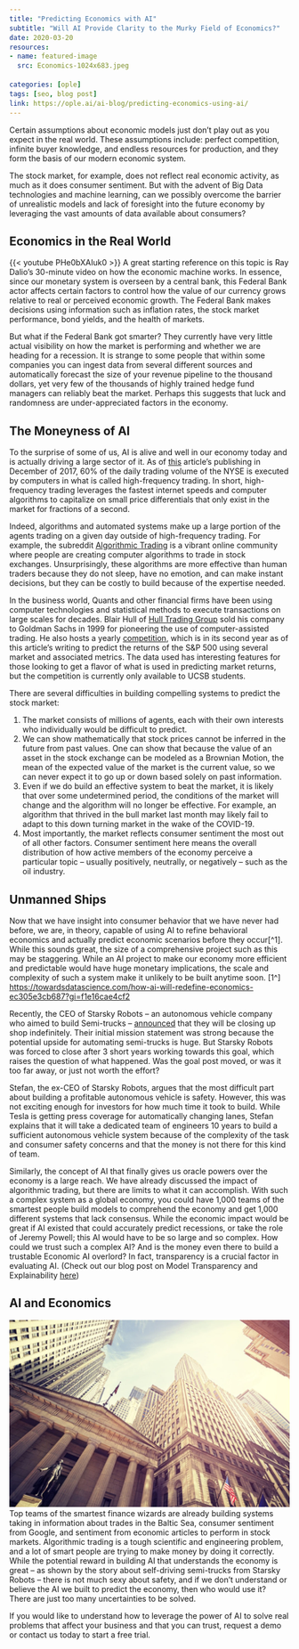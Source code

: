 ```yaml
---
title: "Predicting Economics with AI"
subtitle: "Will AI Provide Clarity to the Murky Field of Economics?"
date: 2020-03-20
resources:
- name: featured-image
  src: Economics-1024x683.jpeg

categories: [ople]
tags: [seo, blog post]
link: https://ople.ai/ai-blog/predicting-economics-using-ai/
---
```

Certain assumptions about economic models just don’t play out as you expect in the real world. These assumptions include: perfect competition, infinite buyer knowledge, and endless resources for production, and they form the basis of our modern economic system. 

The stock market, for example, does not reflect real economic activity, as much as it does consumer sentiment. But with the advent of Big Data technologies and machine learning, can we possibly overcome the barrier of unrealistic models and lack of foresight into the future economy by leveraging the vast amounts of data available about consumers?

## Economics in the Real World
{{< youtube PHe0bXAIuk0 >}}
A great starting reference on this topic is Ray Dalio’s 30-minute video on how the economic machine works. In essence, since our monetary system is overseen by a central bank, this Federal Bank actor affects certain factors to control how the value of our currency grows relative to real or perceived economic growth. The Federal Bank makes decisions using information such as inflation rates, the stock market performance, bond yields, and the health of markets.

But what if the Federal Bank got smarter? They currently have very little actual visibility on how the market is performing and whether we are heading for a recession. It is strange to some people that within some companies you can ingest data from several different sources and automatically forecast the size of your revenue pipeline to the thousand dollars, yet very few of the thousands of highly trained hedge fund managers can reliably beat the market. Perhaps this suggests that luck and randomness are under-appreciated factors in the economy.

## The Moneyness of AI
To the surprise of some of us, AI is alive and well in our economy today and is actually driving a large sector of it. As of [this](https://www.benzinga.com/general/education/17/12/10939891/this-day-in-market-history-nyse-gets-computerized) article’s publishing in December of 2017, 60% of the daily trading volume of the NYSE is executed by computers in what is called high-frequency trading. In short, high-frequency trading leverages the fastest internet speeds and computer algorithms to capitalize on small price differentials that only exist in the market for fractions of a second. 

Indeed, algorithms and automated systems make up a large portion of the agents trading on a given day outside of high-frequency trading. For example, the subreddit [Algorithmic Trading](https://www.reddit.com/r/algotrading/) is a vibrant online community where people are creating computer algorithms to trade in stock exchanges. Unsurprisingly, these algorithms are more effective than human traders because they do not sleep, have no emotion, and can make instant decisions, but they can be costly to build because of the expertise needed.

In the business world, Quants and other financial firms have been using computer technologies and statistical methods to execute transactions on large scales for decades. Blair Hull of [Hull Trading Group](http://www.hullinvest.com/HI/) sold his company to Goldman Sachs in 1999 for pioneering the use of computer-assisted trading. He also hosts a yearly [competition](https://ucsb-erp-contest.herokuapp.com/), which is in its second year as of this article’s writing to predict the returns of the S&P 500 using several market and associated metrics. The data used has interesting features for those looking to get a flavor of what is used in predicting market returns, but the competition is currently only available to UCSB students.

There are several difficulties in building compelling systems to predict the stock market:
1. The market consists of millions of agents, each with their own interests who individually would be difficult to predict. 
2. We can show mathematically that stock prices cannot be inferred in the future from past values. One can show that because the value of an asset in the stock exchange can be modeled as a Brownian Motion, the mean of the expected value of the market is the current value, so we can never expect it to go up or down based solely on past information. 
3. Even if we do build an effective system to beat the market, it is likely that over some undetermined period, the conditions of the market will change and the algorithm will no longer be effective. For example, an algorithm that thrived in the bull market last month may likely fail to adapt to this down turning market in the wake of the COVID-19. 
4. Most importantly, the market reflects consumer sentiment the most out of all other factors. Consumer sentiment here means the overall distribution of how active members of the economy perceive a particular topic – usually positively, neutrally, or negatively – such as the oil industry.

## Unmanned Ships
Now that we have insight into consumer behavior that we have never had before, we are, in theory, capable of using AI to refine behavioral economics and actually predict economic scenarios before they occur[^1]. While this sounds great, the size of a comprehensive project such as this may be staggering. While an AI project to make our economy more efficient and predictable would have huge monetary implications, the scale and complexity of such a system make it unlikely to be built anytime soon.
[1^] https://towardsdatascience.com/how-ai-will-redefine-economics-ec305e3cb687?gi=f1e16cae4cf2

Recently, the CEO of Starsky Robots – an autonomous vehicle company who aimed to build Semi-trucks – [announced](https://medium.com/starsky-robotics-blog/the-end-of-starsky-robotics-acb8a6a8a5f5) that they will be closing up shop indefinitely. Their initial mission statement was strong because the potential upside for automating semi-trucks is huge. But Starsky Robots was forced to close after 3 short years working towards this goal, which raises the question of what happened. Was the goal post moved, or was it too far away, or just not worth the effort?

Stefan, the ex-CEO of Starsky Robots, argues that the most difficult part about building a profitable autonomous vehicle is safety. However, this was not exciting enough for investors for how much time it took to build. While Tesla is getting press coverage for automatically changing lanes, Stefan explains that it will take a dedicated team of engineers 10 years to build a sufficient autonomous vehicle system because of the complexity of the task and consumer safety concerns and that the money is not there for this kind of team.

Similarly, the concept of AI that finally gives us oracle powers over the economy is a large reach. We have already discussed the impact of algorithmic trading, but there are limits to what it can accomplish. With such a complex system as a global economy, you could have 1,000 teams of the smartest people build models to comprehend the economy and get 1,000 different systems that lack consensus. While the economic impact would be great if AI existed that could accurately predict recessions, or take the role of Jeremy Powell; this AI would have to be so large and so complex. How could we trust such a complex AI? And is the money even there to build a trustable Economic AI overlord? In fact, transparency is a crucial factor in evaluating AI. (Check out our blog post on Model Transparency and Explainability [here](/2020/03/model-transparency-and-explainability/))

## AI and Economics
![](Wall-Street-1024x683.jpeg)
Top teams of the smartest finance wizards are already building systems taking in information about trades in the Baltic Sea, consumer sentiment from Google, and sentiment from economic articles to perform in stock markets. Algorithmic trading is a tough scientific and engineering problem, and a lot of smart people are trying to make money by doing it correctly. While the potential reward in building AI that understands the economy is great – as shown by the story about self-driving semi-trucks from Starsky Robots – there is not much sexy about safety, and if we don’t understand or believe the AI we built to predict the economy, then who would use it? There are just too many uncertainties to be solved.

If you would like to understand how to leverage the power of AI to solve real problems that affect your business and that you can trust, request a demo or contact us today to start a free trial.